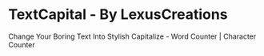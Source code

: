 # TextCapital - By LexusCreations
Change Your Boring Text Into Stylish Capitalize - Word Counter | Character Counter
